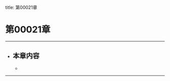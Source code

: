title: 第00021章
# 第00021章
-------------------------------------------------
- 本章内容
    - 
    - 
-------------------------------------------------
